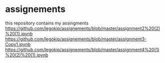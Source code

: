 # assignements
this repository contains my assingments
https://github.com/legokip/assignements/blob/master/assignment2%20(2)%20(1).ipynb
https://github.com/legokip/assignements/blob/master/assignment3-Copy1.ipynb
https://github.com/legokip/assignements/blob/master/assignment4%20(1)%20(2)%20(1).ipynb
